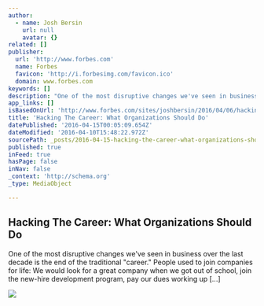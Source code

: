 ```yaml
---
author:
  - name: Josh Bersin
    url: null
    avatar: {}
related: []
publisher:
  url: 'http://www.forbes.com'
  name: Forbes
  favicon: 'http://i.forbesimg.com/favicon.ico'
  domain: www.forbes.com
keywords: []
description: "One of the most disruptive changes we've seen in business over the last decade is the end of the traditional \"career.\" People used to join companies for life: We would look for a great company when we got out of school, join the new-hire development program, pay our dues working up [...]"
app_links: []
isBasedOnUrl: 'http://www.forbes.com/sites/joshbersin/2016/04/06/hacking-the-career-what-organizations-should-do/5/#592ba1b26287'
title: 'Hacking The Career: What Organizations Should Do'
datePublished: '2016-04-15T00:05:09.654Z'
dateModified: '2016-04-10T15:48:22.972Z'
sourcePath: _posts/2016-04-15-hacking-the-career-what-organizations-should-do.md
published: true
inFeed: true
hasPage: false
inNav: false
_context: 'http://schema.org'
_type: MediaObject

---
```

<article style=""><h1>Hacking The Career: What Organizations Should Do</h1><p>One of the most disruptive changes we've seen in business over the last decade is the end of the traditional "career." People used to join companies for life: We would look for a great company when we got out of school, join the new-hire development program, pay our dues working up [...]</p><img src="https://media.licdn.com/mpr/mpr/AAEAAQAAAAAAAAc2AAAAJDBiMDYxNmU5LWRjYjAtNDRkOS05MTE1LTNlYTlkM2ZjYWQyNA.jpg" /></article>